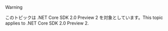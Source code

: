 > [!WARNING]
> <span data-ttu-id="be6be-101">このトピックは .NET Core SDK 2.0 Preview 2 を対象としています。</span><span class="sxs-lookup"><span data-stu-id="be6be-101">This topic applies to .NET Core SDK 2.0 Preview 2.</span></span>